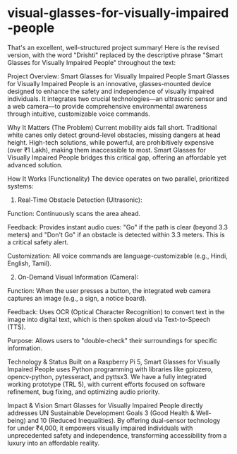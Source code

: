 # visual-glasses-for-visually-impaired -people
That's an excellent, well-structured project summary! Here is the revised version, with the word "Drishti" replaced by the descriptive phrase "Smart Glasses for Visually Impaired People" throughout the text:

Project Overview: Smart Glasses for Visually Impaired People
Smart Glasses for Visually Impaired People is an innovative, glasses-mounted device designed to enhance the safety and independence of visually impaired individuals. It integrates two crucial technologies—an ultrasonic sensor and a web camera—to provide comprehensive environmental awareness through intuitive, customizable voice commands.

Why It Matters (The Problem)
Current mobility aids fall short. Traditional white canes only detect ground-level obstacles, missing dangers at head height. High-tech solutions, while powerful, are prohibitively expensive (over ₹1 Lakh), making them inaccessible to most. Smart Glasses for Visually Impaired People bridges this critical gap, offering an affordable yet advanced solution.

How It Works (Functionality)
The device operates on two parallel, prioritized systems:

1. Real-Time Obstacle Detection (Ultrasonic):

Function: Continuously scans the area ahead.

Feedback: Provides instant audio cues: "Go" if the path is clear (beyond 3.3 meters) and "Don't Go" if an obstacle is detected within 3.3 meters. This is a critical safety alert.

Customization: All voice commands are language-customizable (e.g., Hindi, English, Tamil).

2. On-Demand Visual Information (Camera):

Function: When the user presses a button, the integrated web camera captures an image (e.g., a sign, a notice board).

Feedback: Uses OCR (Optical Character Recognition) to convert text in the image into digital text, which is then spoken aloud via Text-to-Speech (TTS).

Purpose: Allows users to "double-check" their surroundings for specific information.

Technology & Status
Built on a Raspberry Pi 5, Smart Glasses for Visually Impaired People uses Python programming with libraries like gpiozero, opencv-python, pytesseract, and pyttsx3. We have a fully integrated working prototype (TRL 5), with current efforts focused on software refinement, bug fixing, and optimizing audio priority.

Impact & Vision
Smart Glasses for Visually Impaired People directly addresses UN Sustainable Development Goals 3 (Good Health & Well-being) and 10 (Reduced Inequalities). By offering dual-sensor technology for under ₹4,000, it empowers visually impaired individuals with unprecedented safety and independence, transforming accessibility from a luxury into an affordable reality.
